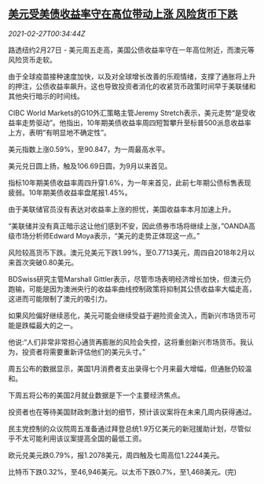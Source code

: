 <!--1614387326000-->
[美元受美债收益率守在高位带动上涨 风险货币下跌](https://cn.reuters.com/article/global-forex-bond-yield-0226-idCNKBS2AR00P)
------

<div><i>2021-02-27T00:34:44Z</i></div><p>路透纽约2月27日 - 美元周五走高，美国公债收益率守在一年高位附近，而澳元等风险货币走软。</p><p>由于全球疫苗接种速度加快，以及对全球增长改善的乐观情绪，支撑了通胀将上升的押注，公债收益率飙升。这也导致投资者消化的收紧货币政策时间早于美联储和其他央行暗示的时间线。</p><p>CIBC World Markets的G10外汇策略主管Jeremy Stretch表示，美元走势“是受收益率走势驱动”。他指出，10年期美债收益率周四短暂攀升至标普500派息收益率上方，表明“有明显地不确定性”。</p><p>美元指数上涨0.59%，至90.847，为一周最高水平。</p><p>美元兑日圆上扬，触及106.69日圆，为9月以来首见。</p><p>指标10年期美债收益率周四升穿1.6%，为一年来首见，此前七年期公债标售表现疲弱。10年期美债收益率盘尾报1.45%。</p><p>由于美联储官员没有表达对收益率上涨的担忧，美国收益率本月加速上升。</p><p>“美联储并没有真正暗示这让他们感到不安，因此债券市场将继续上涨，”OANDA高级市场分析师Edward Moya表示，“美元的走势正体现这一点。”</p><p>风险较高货币下跌。澳元兑美元下跌1.99%，至0.7713美元，周四自2018年2月以来首次突破0.80美元。</p><p>BDSwiss研究主管Marshall Gittler表示，尽管市场表明经济增长加快，但澳元仍跑输，可能是因为澳洲央行的收益率曲线控制政策将抑制其公债收益率大幅走高，这进而可能限制了澳元的吸引力。</p><p>如果风险偏好继续恶化，美元可能会继续受益于避险资金流入，而新兴市场货币可能是跌幅最大的之一。</p><p>他说:“人们非常非常担心通货再膨胀的风险会失控，这将重创新兴市场货币。我认为，投资者将需要重新评估他们的美元头寸。”</p><p>周五公布的数据显示，美国1月消费者支出录得七个月来最大增幅，但通胀仍较温和。</p><p>下周五将公布的美国2月就业数据是下一个主要经济焦点。</p><p>投资者也在等待美国财政刺激计划的细节，预计该议案将在未来几周内获得通过。</p><p>民主党控制的众议院周五准备通过拜登总统1.9万亿美元的新冠援助计划，尽管似乎不太可能利用该议案提高全国的最低工资。</p><p>欧元兑美元跌0.79%，报1.2078美元，周四触及七周高位1.2244美元。</p><p>比特币下跌0.32%，至46,946美元。以太币下跌0.7%，至1,468美元。(完)</p>
